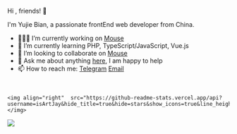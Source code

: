 Hi , friends! 👋

I'm Yujie Bian, a passionate frontEnd web developer from China. 

- 👨🏽‍💻 I’m currently working on [Mouse](<https://github.com/isArtJay/Mouse>)
- 🌱 I’m currently learning PHP, TypeScript/JavaScript, Vue.js
- 🤝 I’m looking to collaborate on [Mouse](<https://github.com/isArtJay/Mouse>)
- 💬 Ask me about anything [here](<https://github.com/isArtJay/isArtJay/issues/1>), I am happy to help
- 📫 How to reach me: [Telegram](https://t.me/yj_bian)  [Email](mailto:bianyujie@lien.run)

<br/>

    <img align="right"  src="https://github-readme-stats.vercel.app/api?username=isArtJay&hide_title=true&hide=stars&show_icons=true&line_height=23"></img>

<img  src="https://github-readme-stats.vercel.app/api/top-langs/?username=isArtJay&layout=compact" />